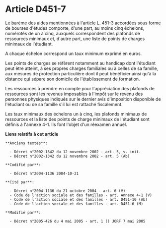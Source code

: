 # Article D451-7

Le barème des aides mentionnées à l'article L. 451-3 accordées sous forme de bourses d'études comporte, d'une part, au moins
cinq échelons, numérotés de un à cinq, auxquels correspondent des plafonds de ressources minimaux et, d'autre part, une liste
de points de charges minimaux de l'étudiant.

A chaque échelon correspond un taux minimum exprimé en euros.

Les points de charges se réfèrent notamment au handicap dont l'étudiant peut être atteint, à ses propres charges familiales
ou à celles de sa famille, aux mesures de protection particulière dont il peut bénéficier ainsi qu'à la distance qui sépare
son domicile de l'établissement de formation.

Les ressources à prendre en compte pour l'appréciation des plafonds de ressources sont les revenus imposables à l'impôt sur
le revenu des personnes physiques indiqués sur le dernier avis d'imposition disponible de l'étudiant ou de sa famille s'il
lui est rattaché fiscalement.

Les taux minimaux des échelons un à cinq, les plafonds minimaux de ressources et la liste des points de charge minimaux de
l'étudiant sont définis à l'annexe 4-1. Ils font l'objet d'un réexamen annuel.

**Liens relatifs à cet article**

	**Anciens textes**:

	  - Décret n°2002-1342 du 12 novembre 2002 - art. 5, v. init.
	  - Décret n°2002-1342 du 12 novembre 2002 - art. 5 (Ab)

	**Codifié par**:

	  - Décret n°2004-1136 2004-10-21

	**Cité par**:

	  - Décret n°2004-1136 du 21 octobre 2004 - art. 6 (V)
	  - Code de l'action sociale et des familles - art. Annexe 4-1 (V)
	  - Code de l'action sociale et des familles - art. D451-10 (Ab)
	  - Code de l'action sociale et des familles - art. D451-6 (M)

	**Modifié par**:

	  - Décret n°2005-426 du 4 mai 2005 - art. 1 () JORF 7 mai 2005

